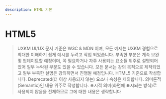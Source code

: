 ```yaml
---
description: HTML 기본
---
```


# HTML5

> UXKM UI/UX 문서 기준은 W3C & MDN 이며, 모든 예제는 UXKM 경험으로 최대한 이해하기 쉽게 예시를 두려고 작업 되었습니다. 부족한 부분은 계속 보완 및 업데이트할 예정이며, 꼭 필요하거나 자주 사용되는 요소들 위주로 설명되어있어 일부 누락된 부분도 있을 수 있습니다. 모든 문서는 강의 목적으로 제작되었고 일부 부족한 설명은 강의하면서 진행될 예정입니다. HTML5 기준으로 작성합니다. Deprecated\(더 이상 사용되지 않는\) 요소나 속성은 제외합니다. 의미론적\(Semantic\)인 내용 위주로 작성합니다. 표시적 의미\(화면에 표시되는 방식\)로 사용되지 않음을 전제하므로 그에 대한 내용은 생략합니다




